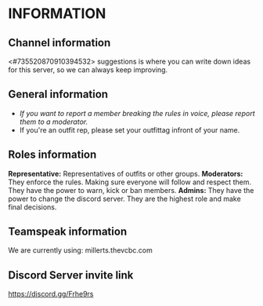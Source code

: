 # INFORMATION

## Channel information
<#735520870910394532> suggestions is where you can write down ideas for this server, so we can always keep improving.

## General information
- *If you want to report a member breaking the rules in voice, please report them to a moderator.*
- If you're an outfit rep, please set your outfittag infront of your name.

## Roles information
**Representative:** Representatives of outfits or other groups.
**Moderators:** They enforce the rules. Making sure everyone will follow and respect them. They have the power to warn, kick or ban members.
**Admins:** They have the power to change the discord server. They are the highest role and make final decisions.

## Teamspeak information
We are currently using: millerts.thevcbc.com

## Discord Server invite link
https://discord.gg/Frhe9rs
